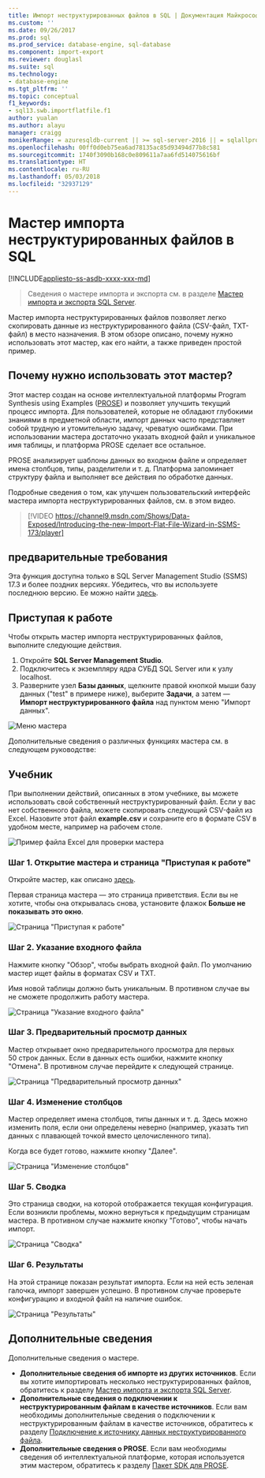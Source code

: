 ```yaml
---
title: Импорт неструктурированных файлов в SQL | Документация Майкрософт
ms.custom: ''
ms.date: 09/26/2017
ms.prod: sql
ms.prod_service: database-engine, sql-database
ms.component: import-export
ms.reviewer: douglasl
ms.suite: sql
ms.technology:
- database-engine
ms.tgt_pltfrm: ''
ms.topic: conceptual
f1_keywords:
- sql13.swb.importflatfile.f1
author: yualan
ms.author: alayu
manager: craigg
monikerRange: = azuresqldb-current || >= sql-server-2016 || = sqlallproducts-allversions
ms.openlocfilehash: 00ff0d0eb75ea6ad78135ac85d93494d77b8c581
ms.sourcegitcommit: 1740f3090b168c0e809611a7aa6fd514075616bf
ms.translationtype: HT
ms.contentlocale: ru-RU
ms.lasthandoff: 05/03/2018
ms.locfileid: "32937129"
---
```

# <a name="import-flat-file-to-sql-wizard"></a>Мастер импорта неструктурированных файлов в SQL
[!INCLUDE[appliesto-ss-asdb-xxxx-xxx-md](../../includes/appliesto-ss-asdb-xxxx-xxx-md.md)]
> Сведения о мастере импорта и экспорта см. в разделе [Мастер импорта и экспорта SQL Server](https://docs.microsoft.com/en-us/sql/integration-services/import-export-data/import-and-export-data-with-the-sql-server-import-and-export-wizard).

Мастер импорта неструктурированных файлов позволяет легко скопировать данные из неструктурированного файла (CSV-файл, TXT-файл) в место назначения. В этом обзоре описано, почему нужно использовать этот мастер, как его найти, а также приведен простой пример.

## <a name="why-would-i-use-this-wizard"></a>Почему нужно использовать этот мастер?
Этот мастер создан на основе интеллектуальной платформы Program Synthesis using Examples ([PROSE](https://microsoft.github.io/prose/)) и позволяет улучшить текущий процесс импорта. Для пользователей, которые не обладают глубокими знаниями в предметной области, импорт данных часто представляет собой трудную и утомительную задачу, чреватую ошибками. При использовании мастера достаточно указать входной файл и уникальное имя таблицы, и платформа PROSE сделает все остальное.

PROSE анализирует шаблоны данных во входном файле и определяет имена столбцов, типы, разделители и т. д. Платформа запоминает структуру файла и выполняет все действия по обработке данных.

Подробные сведения о том, как улучшен пользовательский интерфейс мастера импорта неструктурированных файлов, см. в этом видео.

> [!VIDEO https://channel9.msdn.com/Shows/Data-Exposed/Introducing-the-new-Import-Flat-File-Wizard-in-SSMS-173/player]

## <a name="prerequisites"></a>предварительные требования
Эта функция доступна только в SQL Server Management Studio (SSMS) 17.3 и более поздних версиях. Убедитесь, что вы используете последнюю версию. Ее можно найти [здесь](https://docs.microsoft.com/en-us/sql/ssms/download-sql-server-management-studio-ssms).
 
## <a id="started"></a> Приступая к работе
Чтобы открыть мастер импорта неструктурированных файлов, выполните следующие действия.

1. Откройте **SQL Server Management Studio**.
2. Подключитесь к экземпляру ядра СУБД SQL Server или к узлу localhost.
3. Разверните узел **Базы данных**, щелкните правой кнопкой мыши базу данных ("test" в примере ниже), выберите **Задачи**, а затем — **Импорт неструктурированного файла** над пунктом меню "Импорт данных".

![Меню мастера](media/import-flat-file-wizard/importffmenu.png)

Дополнительные сведения о различных функциях мастера см. в следующем руководстве:

## <a name="tutorial"></a>Учебник
При выполнении действий, описанных в этом учебнике, вы можете использовать свой собственный неструктурированный файл. Если у вас нет собственного файла, можете скопировать следующий CSV-файл из Excel. Назовите этот файл **example.csv** и сохраните его в формате CSV в удобном месте, например на рабочем столе.

![Пример файла Excel для проверки мастера](media/import-flat-file-wizard/importffexample.png)

### <a name="step-1-access-wizard-and-intro-page"></a>Шаг 1. Открытие мастера и страница "Приступая к работе"
Откройте мастер, как описано [здесь](#started).

Первая страница мастера — это страница приветствия. Если вы не хотите, чтобы она открывалась снова, установите флажок **Больше не показывать это окно**.

![Страница "Приступая к работе"](media/import-flat-file-wizard/importffintro.png)

### <a name="step-2-specify-input-file"></a>Шаг 2. Указание входного файла
Нажмите кнопку "Обзор", чтобы выбрать входной файл. По умолчанию мастер ищет файлы в форматах CSV и TXT. 

Имя новой таблицы должно быть уникальным. В противном случае вы не сможете продолжить работу мастера.

![Страница "Указание входного файла"](media/import-flat-file-wizard/importffspecify.png)

### <a name="step-3-preview-data"></a>Шаг 3. Предварительный просмотр данных
Мастер открывает окно предварительного просмотра для первых 50 строк данных. Если в данных есть ошибки, нажмите кнопку "Отмена". В противном случае перейдите к следующей странице.

![Страница "Предварительный просмотр данных"](media/import-flat-file-wizard/importffpreview.png)

### <a name="step-4-modify-columns"></a>Шаг 4. Изменение столбцов
Мастер определяет имена столбцов, типы данных и т. д. Здесь можно изменить поля, если они определены неверно (например, указать тип данных с плавающей точкой вместо целочисленного типа).

Когда все будет готово, нажмите кнопку "Далее".

![Страница "Изменение столбцов"](media/import-flat-file-wizard/importffmodify.png)

### <a name="step-5-summary"></a>Шаг 5. Сводка
Это страница сводки, на которой отображается текущая конфигурация. Если возникли проблемы, можно вернуться к предыдущим страницам мастера. В противном случае нажмите кнопку "Готово", чтобы начать импорт.

![Страница "Сводка"](media/import-flat-file-wizard/importffsummary.png)

### <a name="step-6-results"></a>Шаг 6. Результаты
На этой странице показан результат импорта. Если на ней есть зеленая галочка, импорт завершен успешно. В противном случае проверьте конфигурацию и входной файл на наличие ошибок.

![Страница "Результаты"](media/import-flat-file-wizard/importffresults.png)

## <a name="learn-more"></a>Дополнительные сведения

Дополнительные сведения о мастере.
 
- **Дополнительные сведения об импорте из других источников**. Если вы хотите импортировать несколько неструктурированных файлов, обратитесь к разделу [Мастер импорта и экспорта SQL Server](https://docs.microsoft.com/en-us/sql/integration-services/import-export-data/import-and-export-data-with-the-sql-server-import-and-export-wizard).
- **Дополнительные сведения о подключении к неструктурированным файлам в качестве источников**. Если вам необходимы дополнительные сведения о подключении к неструктурированным файлам в качестве источников, обратитесь к разделу [Подключение к источнику данных неструктурированного файла](https://docs.microsoft.com/en-us/sql/integration-services/import-export-data/connect-to-a-flat-file-data-source-sql-server-import-and-export-wizard).
- **Дополнительные сведения о PROSE**. Если вам необходимы сведения об интеллектуальной платформе, которая используется этим мастером, обратитесь к разделу [Пакет SDK для PROSE](https://microsoft.github.io/prose/).

